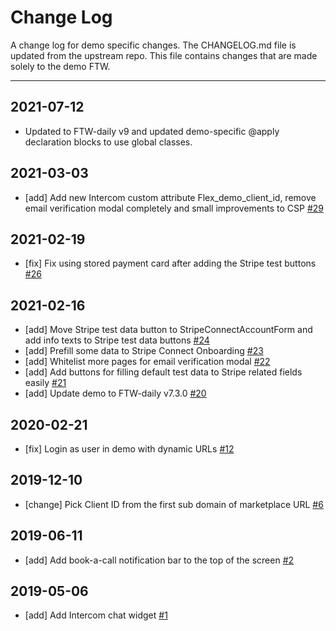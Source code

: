 # Change Log

A change log for demo specific changes. The CHANGELOG.md file is updated from the upstream repo.
This file contains changes that are made solely to the demo FTW.

---

## 2021-07-12

- Updated to FTW-daily v9 and updated demo-specific @apply declaration blocks to use global classes.

## 2021-03-03

- [add] Add new Intercom custom attribute Flex_demo_client_id, remove email verification modal
  completely and small improvements to CSP [#29](https://github.com/sharetribe/ftw-demo/pull/29)

## 2021-02-19

- [fix] Fix using stored payment card after adding the Stripe test buttons
  [#26](https://github.com/sharetribe/ftw-demo/pull/26)

## 2021-02-16

- [add] Move Stripe test data button to StripeConnectAccountForm and add info texts to Stripe test
  data buttons [#24](https://github.com/sharetribe/ftw-demo/pull/24)
- [add] Prefill some data to Stripe Connect Onboarding
  [#23](https://github.com/sharetribe/ftw-demo/pull/23)
- [add] Whitelist more pages for email verification modal
  [#22](https://github.com/sharetribe/ftw-demo/pull/22)
- [add] Add buttons for filling default test data to Stripe related fields easily
  [#21](https://github.com/sharetribe/ftw-demo/pull/21)
- [add] Update demo to FTW-daily v7.3.0 [#20](https://github.com/sharetribe/ftw-demo/pull/20)

## 2020-02-21

- [fix] Login as user in demo with dynamic URLs
  [#12](https://github.com/sharetribe/ftw-demo/pull/12)

## 2019-12-10

- [change] Pick Client ID from the first sub domain of marketplace URL
  [#6](https://github.com/sharetribe/ftw-demo/pull/6)

## 2019-06-11

- [add] Add book-a-call notification bar to the top of the screen
  [#2](https://github.com/sharetribe/ftw-demo/pull/2)

## 2019-05-06

- [add] Add Intercom chat widget [#1](https://github.com/sharetribe/ftw-demo/pull/1)
